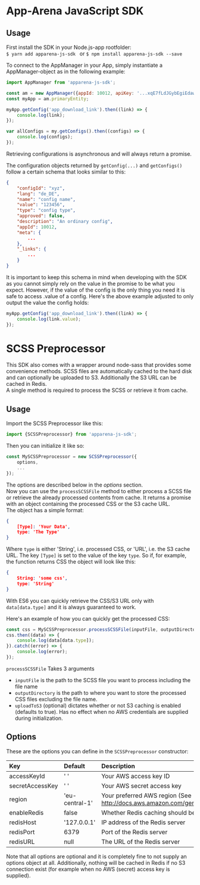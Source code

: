 # App-Arena JavaScript SDK

## Usage
First install the SDK in your Node.js-app rootfolder:  
`$ yarn add apparena-js-sdk ` or `$ npm install apparena-js-sdk --save`


To connect to the AppManager in your App, simply instantiate a AppManager-object as in the following example:
``` javascript 2016
import AppManager from 'apparena-js-sdk';

const am = new AppManager({appId: 10012, apiKey: '...xqE7fLdJGybEgiEdawxNZE...'});
const myApp = am.primaryEntity;

myApp.getConfig('app_download_link').then((link) => {
    console.log(link);
});

var allConfigs = my.getConfigs().then((configs) => {
    console.log(configs);
});
```

Retrieving configurations is asynchronous and will always return a promise.

The configuration objects returned by `getConfig(...)` and `getConfigs()` follow a certain schema that looks similar to this:

```json
{
    "configId": "xyz",
    "lang": "de_DE",
    "name": "config name",
    "value": "123456",
    "type": "config type",
    "approved": false,
    "description": "An ordinary config",
    "appId": 10012,
    "meta": {
        ...
    },
    "_links": {
        ...
    }
}
```

It is important to keep this schema in mind when developing with the SDK as you cannot simply rely on the value in the promise to be what you expect.
However, if the value of the config is the only thing you need it is safe to access .value of a config. Here's the above example adjusted to only output the value the config holds:

```javascript 2016
myApp.getConfig('app_download_link').then((link) => {
    console.log(link.value);
});
```

# SCSS Preprocessor


This SDK also comes with a wrapper around node-sass that provides some convenience methods.
SCSS files are automatically cached to the hard disk and can optionally be uploaded to S3.
Additionally the S3 URL can be cached in Redis.  
A single method is required to process the SCSS or retrieve it from cache.

## Usage

Import the SCSS Preprocessor like this:
```javascript 2016
import {SCSSPreprocessor} from 'apparena-js-sdk';
```

Then you can initialize it like so:
```javascript 2016
const MySCSSPreprocessor = new SCSSPreprocessor({
    options,
    ...
});
```
The options are described below in the *options* section.  
Now you can use the `processSCSSFile` method to either process a SCSS file
or retrieve the already processed contents from cache. It returns a promise with an object containing the processed CSS or the S3 cache URL.  
The object has a simple format:

```json
{
    [Type]: 'Your Data',
    type: 'The Type'
}
```

Where `type` is either 'String', i.e. processed CSS, or 'URL', i.e. the S3 cache URL. The key `[Type]` is set to the value of the key `type`.
So if, for example, the function returns CSS the object will look like this:

```json
{
    String: 'some css',
    type: 'String'  
}
```

With ES6 you can quickly retrieve the CSS/S3 URL only with `data[data.type]` and it is always guaranteed to work.

Here's an example of how you can quickly get the processed CSS:

```javascript 2016
const css = MySCSSPreprocessor.processSCSSFile(inputFile, outputDirectory, uploadToS3 = true)
css.then((data) => {
    console.log(data[data.type]);
}).catch((error) => {
    console.log(error);
});
```

`processSCSSFile` Takes 3 arguments
* `inputFile` is the path to the SCSS file you want to process including the file name
* `outputDirectory` is the path to where you want to store the processed CSS files excluding the file name.
* `uploadToS3` (optional) dictates whether or not S3 caching is enabled (defaults to true). Has no effect when no AWS credentials are supplied during initialization.

## Options

These are the options you can define in the `SCSSPreprocessor` constructor:

| Key             | Default        | Description                                                                                       |
|:----------------|:---------------|:--------------------------------------------------------------------------------------------------|
| accessKeyId     | ' '            | Your AWS access key ID                                                                            |
| secretAccessKey | ' '            | Your AWS secret access key                                                                        |
| region          | 'eu-central-1' | Your preferred AWS region (See http://docs.aws.amazon.com/general/latest/gr/rande.html#s3_region) |
| enableRedis     | false          | Whether Redis caching should be enabled or not                                                    |
| redisHost       | '127.0.0.1'    | IP address of the Redis server                                                                    |
| redisPort       | 6379           | Port of the Redis server                                                                          |
| redisURL        | null           | The URL of the Redis server                                                                       |

Note that all options are optional and it is completely fine to not supply an options object at all. Additionally, nothing will be cached in Redis
if no S3 connection exist (for example when no AWS (secret) access key is supplied).